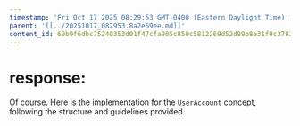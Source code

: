 ```yaml
---
timestamp: 'Fri Oct 17 2025 08:29:53 GMT-0400 (Eastern Daylight Time)'
parent: '[[../20251017_082953.8a2e69ee.md]]'
content_id: 69b9f6dbc75240353d01f47cfa905c850c5812269d52d89b8e31f0c3783e2f2d
---
```


# response:

Of course. Here is the implementation for the `UserAccount` concept, following the structure and guidelines provided.
